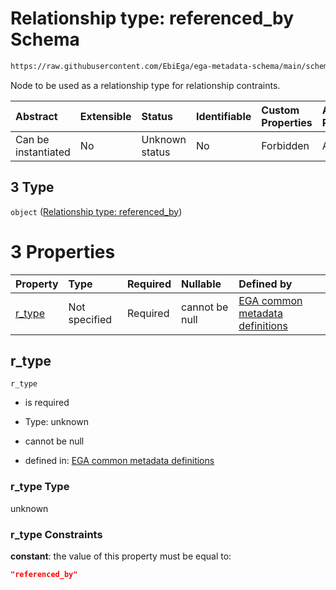 # Relationship type: referenced\_by Schema

```txt
https://raw.githubusercontent.com/EbiEga/ega-metadata-schema/main/schemas/EGA.submission.json#/properties/submission_relationships/items/allOf/1/anyOf/1/allOf/0/anyOf/3
```

Node to be used as a relationship type for relationship contraints.

| Abstract            | Extensible | Status         | Identifiable | Custom Properties | Additional Properties | Access Restrictions | Defined In                                                                           |
| :------------------ | :--------- | :------------- | :----------- | :---------------- | :-------------------- | :------------------ | :----------------------------------------------------------------------------------- |
| Can be instantiated | No         | Unknown status | No           | Forbidden         | Allowed               | none                | [EGA.submission.json\*](../../../schemas/EGA.submission.json "open original schema") |

## 3 Type

`object` ([Relationship type: referenced\_by](ega-12-definitions-relationship-type-referenced_by.md))

# 3 Properties

| Property           | Type          | Required | Nullable       | Defined by                                                                                                                                                                                                                                                             |
| :----------------- | :------------ | :------- | :------------- | :--------------------------------------------------------------------------------------------------------------------------------------------------------------------------------------------------------------------------------------------------------------------- |
| [r\_type](#r_type) | Not specified | Required | cannot be null | [EGA common metadata definitions](ega-12-definitions-relationship-type-referenced_by-properties-r_type.md "https://raw.githubusercontent.com/EbiEga/ega-metadata-schema/main/schemas/EGA.common-definitions.json#/definitions/r-type-referenced_by/properties/r_type") |

## r\_type



`r_type`

*   is required

*   Type: unknown

*   cannot be null

*   defined in: [EGA common metadata definitions](ega-12-definitions-relationship-type-referenced_by-properties-r_type.md "https://raw.githubusercontent.com/EbiEga/ega-metadata-schema/main/schemas/EGA.common-definitions.json#/definitions/r-type-referenced_by/properties/r_type")

### r\_type Type

unknown

### r\_type Constraints

**constant**: the value of this property must be equal to:

```json
"referenced_by"
```
